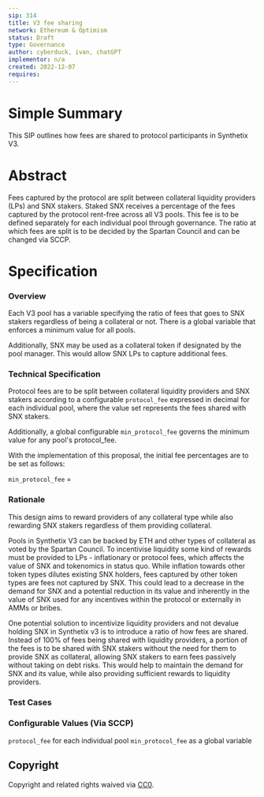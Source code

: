 ```yaml
---
sip: 314
title: V3 fee sharing
network: Ethereum & Optimism
status: Draft
type: Governance
author: cyberduck, ivan, chatGPT
implementor: n/a
created: 2022-12-07
requires:
---
```


# Simple Summary

<p>This SIP outlines how fees are shared to protocol participants in Synthetix V3.</p>

# Abstract

Fees captured by the protocol are split between collateral liquidity providers (LPs) and SNX stakers. Staked SNX receives a percentage of the fees captured by the protocol rent-free across all V3 pools. This fee is to be defined separately for each individual pool through governance. The ratio at which fees are split is to be decided by the Spartan Council and can be changed via SCCP.

# Specification

### Overview

Each V3 pool has a variable specifying the ratio of fees that goes to SNX stakers regardless of being a collateral or not. There is a global variable that enforces a minimum value for all pools.

Additionally, SNX may be used as a collateral token if designated by the pool manager. This would allow SNX LPs to capture additional fees.

### Technical Specification

Protocol fees are to be split between collateral liquidity providers and SNX stakers according to a configurable `protocol_fee` expressed in decimal for each individual pool, where the value set represents the fees shared with SNX stakers.

Additionally, a global configurable `min_protocol_fee` governs the minimum value for any pool's protocol_fee.

With the implementation of this proposal, the initial fee percentages are to be set as follows:

`min_protocol_fee` =

### Rationale

This design aims to reward providers of any collateral type while also rewarding SNX stakers regardless of them providing collateral.

Pools in Synthetix V3 can be backed by ETH and other types of collateral as voted by the Spartan Council. To incentivise liquidity some kind of rewards must be provided to LPs - inflationary or protocol fees, which affects the value of SNX and tokenomics in status quo. While inflation towards other token types dilutes existing SNX holders, fees captured by other token types are fees not captured by SNX. This could lead to a decrease in the demand for SNX and a potential reduction in its value and inherently in the value of SNX used for any incentives within the protocol or externally in AMMs or bribes.

One potential solution to incentivize liquidity providers and not devalue holding SNX in Synthetix v3 is to introduce a ratio of how fees are shared. Instead of 100% of fees being shared with liquidity providers, a portion of the fees is to be shared with SNX stakers without the need for them to provide SNX as collateral, allowing SNX stakers to earn fees passively without taking on debt risks. This would help to maintain the demand for SNX and its value, while also providing sufficient rewards to liquidity providers.

### Test Cases

### Configurable Values (Via SCCP)

`protocol_fee` for each individual pool
`min_protocol_fee` as a global variable

## Copyright

Copyright and related rights waived via [CC0](https://creativecommons.org/publicdomain/zero/1.0/).

